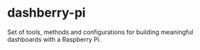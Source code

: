 # dashberry-pi
Set of tools, methods and configurations for building meaningful dashboards with a Raspberry Pi.
